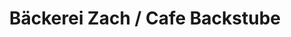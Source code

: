 ---
title: "Bäckerei Zach / Cafe Backstube"
url: /laakirchen/baeckerei-zach-cafe-backstube/
shop: Bäckerei
---